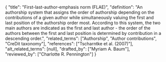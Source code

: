 {
    "title": "First-last-author-emphasis norm (FLAE)",
    "definition": "An authorship system that assigns the order of authorship depending on the contributions of a given author while simultaneously valuing the first and last position of the authorship order most. According to this system, the two main authors are indicated as the first and last author - the order of the authors between the first and last position is determined by contribution in a descending order.",
    "related_terms": ["Authorship", "Author contributions", "CreDit taxonomy"],
    "references": ["Tscharntke et al. (2007)"],
    "alt_related_terms": [null],
    "drafted_by": ["Myriam A. Baum"],
    "reviewed_by": ["Charlotte R. Pennington"]
  }
